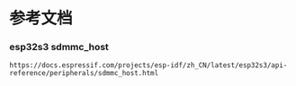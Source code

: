 # 参考文档



### esp32s3 sdmmc_host

	https://docs.espressif.com/projects/esp-idf/zh_CN/latest/esp32s3/api-reference/peripherals/sdmmc_host.html


